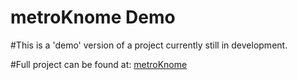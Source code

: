 # metroKnome Demo

#This is a 'demo' version of a project currently still in development.

#Full project can be found at:
[metroKnome](https://github.com/tcknapp/mk2)
